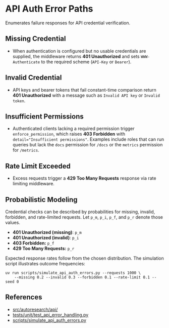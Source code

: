 # API Auth Error Paths

Enumerates failure responses for API credential verification.

## Missing Credential

- When authentication is configured but no usable credentials are supplied,
  the middleware returns **401 Unauthorized** and sets `WWW-Authenticate` to the
  required scheme (`API-Key` or `Bearer`).

## Invalid Credential

- API keys and bearer tokens that fail constant-time comparison return
  **401 Unauthorized** with a message such as `Invalid API key` or
  `Invalid token`.

## Insufficient Permissions

- Authenticated clients lacking a required permission trigger
  `enforce_permission`, which raises **403 Forbidden** with
  `detail="Insufficient permissions"`. Examples include roles that can run
  queries but lack the `docs` permission for `/docs` or the `metrics`
  permission for `/metrics`.

## Rate Limit Exceeded

- Excess requests trigger a **429 Too Many Requests** response via rate limiting
  middleware.

## Probabilistic Modeling

Credential checks can be described by probabilities for missing, invalid,
forbidden, and rate-limited requests. Let `p_m`, `p_i`, `p_f`, and `p_r` denote
those values.

- **401 Unauthorized (missing)**: `p_m`
- **401 Unauthorized (invalid)**: `p_i`
- **403 Forbidden:** `p_f`
- **429 Too Many Requests:** `p_r`

Expected response rates follow from the chosen distribution. The simulation
script illustrates outcome frequencies:

```
uv run scripts/simulate_api_auth_errors.py --requests 1000 \
    --missing 0.2 --invalid 0.3 --forbidden 0.1 --rate-limit 0.1 --seed 0
```

## References

- [src/autoresearch/api/](../../src/autoresearch/api/)
- [tests/unit/test_api_error_handling.py][test-auth]
- [scripts/simulate_api_auth_errors.py][sim-script]

[test-auth]: ../../tests/unit/test_api_error_handling.py
[sim-script]: ../../scripts/simulate_api_auth_errors.py
